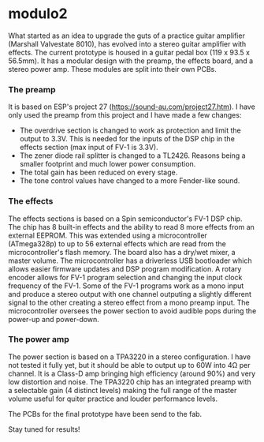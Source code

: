 # modulo2

What started as an idea to upgrade the guts of a practice guitar amplifier (Marshall Valvestate 8010), has evolved into a stereo guitar amplifier with effects. The current prototype is housed in a guitar pedal box (119 x 93.5 x 56.5mm). It has a modular design with the preamp, the effects board, and a stereo power amp. These modules are split into their own PCBs.

### The preamp

It is based on ESP's project 27 (https://sound-au.com/project27.htm). I have only used the preamp from this project and I have made a few changes:

- The overdrive section is changed to work as protection and limit the output to 3.3V. This is needed for the inputs of the DSP chip in the effects section (max input of FV-1 is 3.3V).
- The zener diode rail splitter is changed to a TL2426. Reasons being a smaller footprint and much lower power consumption.
- The total gain has been reduced on every stage.
- The tone control values have changed to a more Fender-like sound.

### The effects

The effects sections is based on a Spin semiconductor's FV-1 DSP chip. The chip has 8 built-in effects and the ability to read 8 more effects from an external EEPROM. This was extended using a microcontroller (ATmega328p) to up to 56 external effects which are read from the microcontroller's flash memory. The board also has a dry/wet mixer, a master volume. The microcontroller has a driverless USB bootloader which allows easier firmware updates and DSP program modification. A rotary encoder allows for FV-1 program selection and changing the input clock frequency of the FV-1. Some of the FV-1 programs work as a mono input and produce a stereo output with one channel outputing a slightly different signal to the other creating a stereo effect from a mono preamp input. The microcontroller oversees the power section to avoid audible pops during the power-up and power-down.

### The power amp

The power section is based on a TPA3220 in a stereo configuration. I have not tested it fully yet, but it should be able to output up to 60W into 4Ω per channel. It is a Class-D amp bringing high efficiency (around 90%) and very low distortion and noise. The TPA3220 chip has an integrated preamp with a selectable gain (4 distinct levels) making the full range of the master volume useful for quiter practice and louder performance levels.



The PCBs for the final prototype have been send to the fab.

Stay tuned for results!